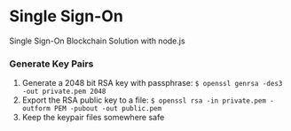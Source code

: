 # Single Sign-On

Single Sign-On Blockchain Solution with node.js


### Generate Key Pairs

1. Generate a 2048 bit RSA key with passphrase: `$ openssl genrsa -des3 -out private.pem 2048`
2. Export the RSA public key to a file: `$ openssl rsa -in private.pem -outform PEM -pubout -out public.pem`
3. Keep the keypair files somewhere safe
